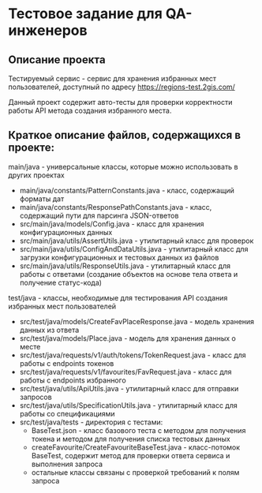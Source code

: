 # Тестовое задание для QA-инженеров

## Описание проекта

Тестируемый сервис - сервис для хранения избранных мест пользователей, доступный по адресу https://regions-test.2gis.com/

Данный проект содержит авто-тесты для проверки корректности работы API метода создания избранного места.

## Краткое описание файлов, содержащихся в проекте:

main/java - универсальные классы, которые можно использовать в других проектах
* main/java/constants/PatternConstants.java - класс, содержащий форматы дат
* main/java/constants/ResponsePathConstants.java - класс, содержащий пути для парсинга JSON-ответов
* src/main/java/models/Config.java - класс для хранения конфигурационных данных
* src/main/java/utils/AssertUtils.java - утилитарный класс для проверок
* src/main/java/utils/ConfigAndDataUtils.java - утилитарный класс для загрузки конфигурационных и тестовых данных из файлов
* src/main/java/utils/ResponseUtils.java - утилитарный класс для работы с ответами (создание объектов на основе тела ответа и получение статус-кода)

test/java - классы, необходимые для тестирования API создания избранных мест пользователей
* src/test/java/models/CreateFavPlaceResponse.java - модель хранения данных из ответа
* src/test/java/models/Place.java - модель для хранения данных о месте
* src/test/java/requests/v1/auth/tokens/TokenRequest.java - класс для работы с endpoints токенов
* src/test/java/requests/v1/favourites/FavRequest.java - класс для работы с endpoints избранного
* src/test/java/utils/ApiUtils.java - утилитарный класс для отправки запросов
* src/test/java/utils/SpecificationUtils.java - утилитарный класс для работы со спецификациями
* src/test/java/tests - директория с тестами:
  * BaseTest.json - класс базового теста с методом для получения токена и методом для получения списка тестовых данных
  * createFavourite/CreateFavouriteBaseTest.java - класс-потомок BaseTest, содержит метод для проверки ответа сервиса и выполнения запроса
  * остальные классы связаны с проверкой требований к полям запроса